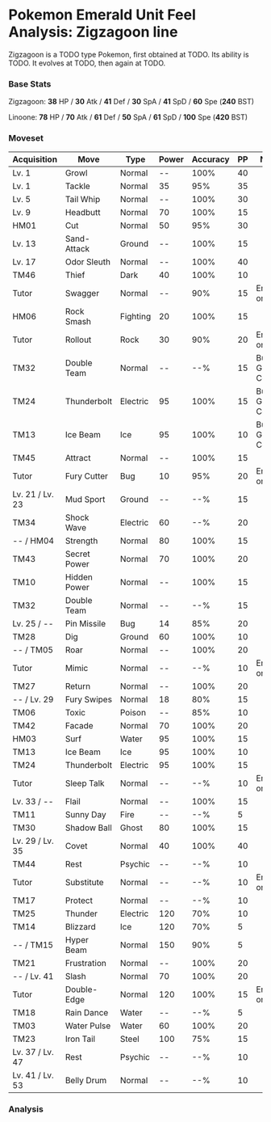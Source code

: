# Pokemon Emerald Unit Feel Analysis: Zigzagoon line

Zigzagoon is a TODO type Pokemon, first obtained at TODO. Its ability is TODO. It evolves at TODO, then again at TODO.

### Base Stats

Zigzagoon: **38** HP / **30** Atk / **41** Def / **30** SpA / **41** SpD / **60** Spe (**240** BST)

Linoone: **78** HP / **70** Atk / **61** Def / **50** SpA / **61** SpD / **100** Spe (**420** BST)

### Moveset

|Acquisition    |Move        |Type    |Power|Accuracy|PP |Notes                    |
|---            |---         |---     |---  |---     |---|---                      |
|Lv. 1          |Growl       |Normal  |--   |100%    |40 |                         |
|Lv. 1          |Tackle      |Normal  |35   |95%     |35 |                         |
|Lv. 5          |Tail Whip   |Normal  |--   |100%    |30 |                         |
|Lv. 9          |Headbutt    |Normal  |70   |100%    |15 |                         |
|HM01           |Cut         |Normal  |50   |95%     |30 |                         |
|Lv. 13         |Sand-Attack |Ground  |--   |100%    |15 |                         |
|Lv. 17         |Odor Sleuth |Normal  |--   |100%    |40 |                         |
|TM46           |Thief       |Dark    |40   |100%    |10 |                         |
|Tutor          |Swagger     |Normal  |--   |90%     |15 |Emerald only             |
|HM06           |Rock Smash  |Fighting|20   |100%    |15 |                         |
|Tutor          |Rollout     |Rock    |30   |90%     |20 |Emerald only             |
|TM32           |Double Team |Normal  |--   |--%     |15 |Buy at Game Corner       |
|TM24           |Thunderbolt |Electric|95   |100%    |15 |Buy at Game Corner       |
|TM13           |Ice Beam    |Ice     |95   |100%    |10 |Buy at Game Corner       |
|TM45           |Attract     |Normal  |--   |100%    |15 |                         |
|Tutor          |Fury Cutter |Bug     |10   |95%     |20 |Emerald only             |
|Lv. 21 / Lv. 23|Mud Sport   |Ground  |--   |--%     |15 |                         |
|TM34           |Shock Wave  |Electric|60   |--%     |20 |                         |
|-- / HM04      |Strength    |Normal  |80   |100%    |15 |                         |
|TM43           |Secret Power|Normal  |70   |100%    |20 |                         |
|TM10           |Hidden Power|Normal  |--   |100%    |15 |                         |
|TM32           |Double Team |Normal  |--   |--%     |15 |                         |
|Lv. 25 / --    |Pin Missile |Bug     |14   |85%     |20 |                         |
|TM28           |Dig         |Ground  |60   |100%    |10 |                         |
|-- / TM05      |Roar        |Normal  |--   |100%    |20 |                         |
|Tutor          |Mimic       |Normal  |--   |--%     |10 |Emerald only             |
|TM27           |Return      |Normal  |--   |100%    |20 |                         |
|-- / Lv. 29    |Fury Swipes |Normal  |18   |80%     |15 |                         |
|TM06           |Toxic       |Poison  |--   |85%     |10 |                         |
|TM42           |Facade      |Normal  |70   |100%    |20 |                         |
|HM03           |Surf        |Water   |95   |100%    |15 |                         |
|TM13           |Ice Beam    |Ice     |95   |100%    |10 |                         |
|TM24           |Thunderbolt |Electric|95   |100%    |15 |                         |
|Tutor          |Sleep Talk  |Normal  |--   |--%     |10 |Emerald only             |
|Lv. 33 / --    |Flail       |Normal  |--   |100%    |15 |                         |
|TM11           |Sunny Day   |Fire    |--   |--%     |5  |                         |
|TM30           |Shadow Ball |Ghost   |80   |100%    |15 |                         |
|Lv. 29 / Lv. 35|Covet       |Normal  |40   |100%    |40 |                         |
|TM44           |Rest        |Psychic |--   |--%     |10 |                         |
|Tutor          |Substitute  |Normal  |--   |--%     |10 |Emerald only             |
|TM17           |Protect     |Normal  |--   |--%     |10 |                         |
|TM25           |Thunder     |Electric|120  |70%     |10 |                         |
|TM14           |Blizzard    |Ice     |120  |70%     |5  |                         |
|-- / TM15      |Hyper Beam  |Normal  |150  |90%     |5  |                         |
|TM21           |Frustration |Normal  |--   |100%    |20 |                         |
|-- / Lv. 41    |Slash       |Normal  |70   |100%    |20 |                         |
|Tutor          |Double-Edge |Normal  |120  |100%    |15 |Emerald only             |
|TM18           |Rain Dance  |Water   |--   |--%     |5  |                         |
|TM03           |Water Pulse |Water   |60   |100%    |20 |                         |
|TM23           |Iron Tail   |Steel   |100  |75%     |15 |                         |
|Lv. 37 / Lv. 47|Rest        |Psychic |--   |--%     |10 |                         |
|Lv. 41 / Lv. 53|Belly Drum  |Normal  |--   |--%     |10 |                         |

### Analysis